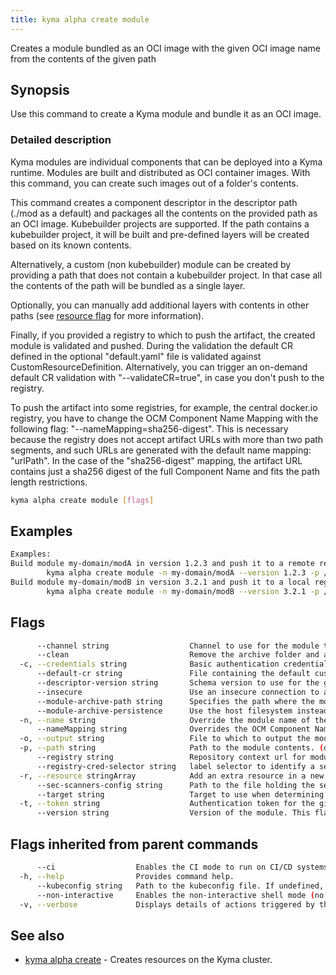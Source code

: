 ```yaml
---
title: kyma alpha create module
---
```


Creates a module bundled as an OCI image with the given OCI image name from the contents of the given path

## Synopsis

Use this command to create a Kyma module and bundle it as an OCI image.

### Detailed description

Kyma modules are individual components that can be deployed into a Kyma runtime. Modules are built and distributed as OCI container images. 
With this command, you can create such images out of a folder's contents.

This command creates a component descriptor in the descriptor path (./mod as a default) and packages all the contents on the provided path as an OCI image.
Kubebuilder projects are supported. If the path contains a kubebuilder project, it will be built and pre-defined layers will be created based on its known contents.

Alternatively, a custom (non kubebuilder) module can be created by providing a path that does not contain a kubebuilder project. In that case all the contents of the path will be bundled as a single layer.

Optionally, you can manually add additional layers with contents in other paths (see [resource flag](#flags) for more information).

Finally, if you provided a registry to which to push the artifact, the created module is validated and pushed. During the validation the default CR defined in the optional "default.yaml" file is validated against CustomResourceDefinition.
Alternatively, you can trigger an on-demand default CR validation with "--validateCR=true", in case you don't push to the registry.

To push the artifact into some registries, for example, the central docker.io registry, you have to change the OCM Component Name Mapping with the following flag: "--nameMapping=sha256-digest". This is necessary because the registry does not accept artifact URLs with more than two path segments, and such URLs are generated with the default name mapping: "urlPath". In the case of the "sha256-digest" mapping, the artifact URL contains just a sha256 digest of the full Component Name and fits the path length restrictions.



```bash
kyma alpha create module [flags]
```

## Examples

```bash
Examples:
Build module my-domain/modA in version 1.2.3 and push it to a remote registry
		kyma alpha create module -n my-domain/modA --version 1.2.3 -p /path/to/module --registry https://dockerhub.com
Build module my-domain/modB in version 3.2.1 and push it to a local registry "unsigned" subfolder without tls
		kyma alpha create module -n my-domain/modB --version 3.2.1 -p /path/to/module --registry http://localhost:5001/unsigned --insecure

```

## Flags

```bash
      --channel string                  Channel to use for the module template. (default "regular")
      --clean                           Remove the archive folder and all its contents at the end if used in conjunction with persistent archiving.
  -c, --credentials string              Basic authentication credentials for the given registry in the format user:password
      --default-cr string               File containing the default custom resource of the module. If the module is a kubebuilder project, the default CR will be automatically detected.
      --descriptor-version string       Schema version to use for the generated OCM descriptor. One of ocm.software/v3alpha1,v2 (default "v2")
      --insecure                        Use an insecure connection to access the registry.
      --module-archive-path string      Specifies the path where the module artifacts are locally cached to generate the image. If the path already has a module, use the overwrite flag to overwrite it. (default "./mod")
      --module-archive-persistence      Use the host filesystem instead of inmemory archiving to build the module
  -n, --name string                     Override the module name of the kubebuilder project. If the module is not a kubebuilder project, this flag is mandatory.
      --nameMapping string              Overrides the OCM Component Name Mapping, one of: "urlPath" or "sha256-digest" (default "urlPath")
  -o, --output string                   File to which to output the module template if the module is uploaded to a registry (default "template.yaml")
  -p, --path string                     Path to the module contents. (default current directory)
      --registry string                 Repository context url for module to upload. The repository url will be automatically added to the repository contexts in the module
      --registry-cred-selector string   label selector to identify a secret of type kubernetes.io/dockerconfigjson (that needs to be created externally) which allows the image to be accessed in private image registries. This can be used if you push your module to a registry with authenticated access. Example: "label1=value1,label2=value2"
  -r, --resource stringArray            Add an extra resource in a new layer with format <NAME:TYPE@PATH>. It is also possible to provide only a path; name will default to the last path element and type to 'helm-chart'
      --sec-scanners-config string      Path to the file holding the security scan configuration. (default "sec-scanners-config.yaml")
      --target string                   Target to use when determining where to install the module. Can be 'control-plane' or 'remote'. (default "control-plane")
  -t, --token string                    Authentication token for the given registry (alternative to basic authentication).
      --version string                  Version of the module. This flag is mandatory.
```

## Flags inherited from parent commands

```bash
      --ci                  Enables the CI mode to run on CI/CD systems. It avoids any user interaction (such as no dialog prompts) and ensures that logs are formatted properly in log files (such as no spinners for CLI steps).
  -h, --help                Provides command help.
      --kubeconfig string   Path to the kubeconfig file. If undefined, Kyma CLI uses the KUBECONFIG environment variable, or falls back "/$HOME/.kube/config".
      --non-interactive     Enables the non-interactive shell mode (no colorized output, no spinner).
  -v, --verbose             Displays details of actions triggered by the command.
```

## See also

* [kyma alpha create](kyma_alpha_create.md)	 - Creates resources on the Kyma cluster.

